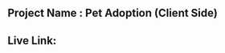 ## Project Name :  Pet Adoption  (Client Side)

## Live Link:  

<!-- ## Purpose:
This project is designed to manage services offered by a company. Users can view, add, update, and delete services. The system allows for seamless CRUD (Create, Read, Update, Delete) operations, making it easy to maintain an up-to-date list of services.

## Key Features:
   - CRUD Operations: Users can add, update, and delete services.
   - Real-time Data Fetching: Data is fetched and updated automatically using TanStack Query (React Query).
   - Authentication: Implemented session-based authentication to protect certain operations (e.g., adding, updating, deleting services).
   - Error Handling: Display appropriate messages when data is loading or if an error occurs during fetching.

## npm Packages Used:
   - react: The core library for building the UI.
   - react-dom: The package used to render React components.
   - @tanstack/react-query: For data fetching, caching, and synchronization.
   - axios: For making HTTP requests.
   - react-router-dom: For handling routing in the application.
   - react-toastify: For showing notifications (e.g., success or error messages). -->




